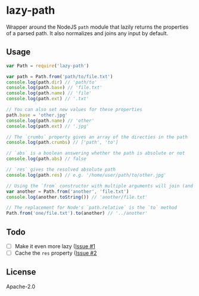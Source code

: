 # lazy-path

Wrapper around the NodeJS `path` module that lazily returns the properties of a parsed path. It also normalizes and joins any input by default.

## Usage

```js
var Path = require('lazy-path')

var path = Path.from('path/to/file.txt')
console.log(path.dir) // 'path/to'
console.log(path.base) // 'file.txt'
console.log(path.name) // 'file'
console.log(path.ext) // '.txt'

// You can also set new values for these properties
path.base = 'other.jpg'
console.log(path.name) // 'other'
console.log(path.ext) // '.jpg'

// The `crumbs` property gives an array of the directies in the path
console.log(path.crumbs) // ['path', 'to']

// `abs` is a boolean answering whether the path is absolute or not
console.log(path.abs) // false

// `res` gives the resolved absolute path
console.log(path.res) // e.g. '/home/user/path/to/other.jpg'

// Using the `from` constructor with multiple arguments will join (and normalize) the path
var another = Path.from('another', 'file.txt')
console.log(another.toString()) // 'another/file.txt'

// The replacement for Node's `path.relative` is the `to` method
Path.from('one/file.txt').to(another) // '../another'
```

## Todo

- [ ] Make it even more lazy ([Issue #1](https://github.com/brechtcs/lazy-path/issues/1)
- [ ] Cache the `res` property ([Issue #2](https://github.com/brechtcs/lazy-path/issues/1)

## License

Apache-2.0